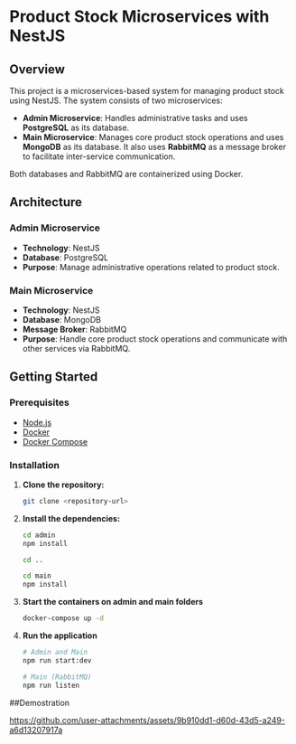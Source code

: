 # Product Stock Microservices with NestJS

## Overview

This project is a microservices-based system for managing product stock using NestJS. The system consists of two microservices:

- **Admin Microservice**: Handles administrative tasks and uses **PostgreSQL** as its database.
- **Main Microservice**: Manages core product stock operations and uses **MongoDB** as its database. It also uses **RabbitMQ** as a message broker to facilitate inter-service communication.

Both databases and RabbitMQ are containerized using Docker.

## Architecture

### Admin Microservice
- **Technology**: NestJS
- **Database**: PostgreSQL
- **Purpose**: Manage administrative operations related to product stock.

### Main Microservice
- **Technology**: NestJS
- **Database**: MongoDB
- **Message Broker**: RabbitMQ
- **Purpose**: Handle core product stock operations and communicate with other services via RabbitMQ.

## Getting Started

### Prerequisites
- [Node.js](https://nodejs.org/)
- [Docker](https://www.docker.com/)
- [Docker Compose](https://docs.docker.com/compose/)

### Installation

1. **Clone the repository:**

   ```bash
   git clone <repository-url>
   
2. **Install the dependencies:**

   ```bash
   cd admin
   npm install

   cd ..

   cd main
   npm install

3. **Start the containers on admin and main folders**

   ```bash
   docker-compose up -d

4. **Run the application**

   ```bash
   # Admin and Main 
   npm run start:dev

   # Main (RabbitMQ)
   npm run listen

##Demostration

https://github.com/user-attachments/assets/9b910dd1-d60d-43d5-a249-a6d13207917a



